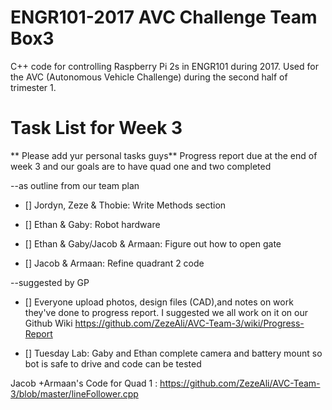 # ENGR101-2017 AVC Challenge Team Box3
C++ code for controlling Raspberry Pi 2s in ENGR101 during 2017.
Used for the AVC (Autonomous Vehicle Challenge) during the second half of trimester 1.

# Task List for Week 3

** Please add yur personal tasks guys** Progress report due at the end of week 3 and our goals are to have quad one and two completed

--as outline from our team plan 

- [] Jordyn, Zeze & Thobie: Write Methods section

- [] Ethan & Gaby: Robot hardware 

- [] Ethan & Gaby/Jacob & Armaan: Figure out how to open gate

- [] Jacob & Armaan: Refine quadrant 2 code

--suggested by GP

- [] Everyone upload photos, design files (CAD),and notes on work they've done to progress report. I suggested we all work on it on our Github Wiki  https://github.com/ZezeAli/AVC-Team-3/wiki/Progress-Report

- [] Tuesday Lab: Gaby and Ethan complete camera and battery mount so bot is safe to drive and code can be tested  

Jacob +Armaan's Code for Quad 1 : https://github.com/ZezeAli/AVC-Team-3/blob/master/lineFollower.cpp


